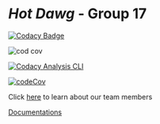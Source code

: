 # *Hot Dawg* - Group 17


[![Codacy Badge](https://app.codacy.com/project/badge/Grade/22f5d544c13d4237bc3835d8c9808b91)](https://www.codacy.com/gh/cse110-fa21-group17/cse110-fa21-group17/dashboard?utm_source=github.com&amp;utm_medium=referral&amp;utm_content=cse110-fa21-group17/cse110-fa21-group17&amp;utm_campaign=Badge_Grade)

![cod cov](http://$SOME_BACKET.storage.googleapis.com/$PROJECT_NAME/codcov.svg)

[![Codacy Analysis CLI](https://github.com/cse110-fa21-group17/cse110-fa21-group17/actions/workflows/codacy-analysis.yml/badge.svg)](https://github.com/cse110-fa21-group17/cse110-fa21-group17/actions/workflows/codacy-analysis.yml)

[![codeCov](https://github.com/cse110-fa21-group17/cse110-fa21-group17/actions/workflows/codeCov.yml/badge.svg)](https://github.com/cse110-fa21-group17/cse110-fa21-group17/actions/workflows/codeCov.yml)

Click [here](admin/team.md) to learn about our team members

[Documentations](https://cse110-fa21-group17.github.io/cse110-fa21-group17/index.html)
